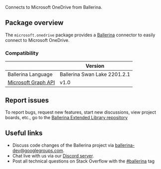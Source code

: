 Connects to Microsoft OneDrive from Ballerina.
## Package overview

The `microsoft.onedrive` package provides a [Ballerina](https://ballerina.io/) connector to easily connect to Microsoft OneDrive.

### Compatibility
|                                                                        | Version                      |
|------------------------------------------------------------------------|------------------------------|
| Ballerina Language                                                     | Ballerina Swan Lake 2201.2.1 |
| [Microsoft Graph API](https://docs.microsoft.com/en-us/graph/overview) | v1.0                         |

## Report issues
To report bugs, request new features, start new discussions, view project boards, etc., go to the [Ballerina Extended Library repository](https://github.com/ballerina-platform/ballerina-extended-library)

## Useful links
- Discuss code changes of the Ballerina project via [ballerina-dev@googlegroups.com](mailto:ballerina-dev@googlegroups.com).
- Chat live with us via our [Discord server](https://discord.gg/ballerinalang).
- Post all technical questions on Stack Overflow with the [#ballerina](https://stackoverflow.com/questions/tagged/ballerina) tag
